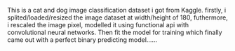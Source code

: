 This is a cat and dog image classification dataset i got from Kaggle. firstly, i splited/loaded/resized the image dataset at width/height of 180, futhermore, i rescaled the image pixel, modelled it using functional api with convolutional neural networks. Then fit the model for training which finally came out with a perfect binary predicting model......
